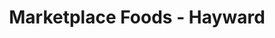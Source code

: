 ---
title: "Marketplace Foods - Hayward"
url: /hayward/marketplace-foods-hayward/
shop: supermarket
---